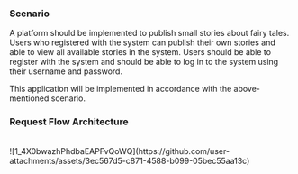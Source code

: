 <h3>Scenario</h3>
A platform should be implemented to publish small stories about fairy tales. Users who registered with the system can publish their own stories and able to view all available stories in the system. Users should be able to register with the system and should be able to log in to the system using their username and password.

This application will be implemented in accordance with the above-mentioned scenario.


<h3>Request Flow Architecture</h3>
<br/>
![1_4X0bwazhPhdbaEAPFvQoWQ](https://github.com/user-attachments/assets/3ec567d5-c871-4588-b099-05bec55aa13c)
